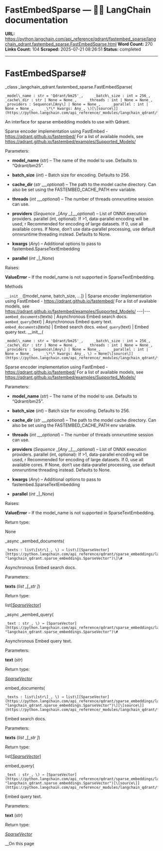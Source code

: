 # FastEmbedSparse — 🦜🔗 LangChain  documentation

**URL:** https://python.langchain.com/api_reference/qdrant/fastembed_sparse/langchain_qdrant.fastembed_sparse.FastEmbedSparse.html
**Word Count:** 270
**Links Count:** 104
**Scraped:** 2025-07-21 08:26:51
**Status:** completed

---

# FastEmbedSparse\#

_class _langchain\_qdrant.fastembed\_sparse.FastEmbedSparse\(

    _model\_name : str = 'Qdrant/bm25'_,     _batch\_size : int = 256_,     _cache\_dir : str | None = None_,     _threads : int | None = None_,     _providers : Sequence\[Any\] | None = None_,     _parallel : int | None = None_,     _\*\* kwargs: Any_, \)[\[source\]](https://python.langchain.com/api_reference/_modules/langchain_qdrant/fastembed_sparse.html#FastEmbedSparse)\#     

An interface for sparse embedding models to use with Qdrant.

Sparse encoder implementation using FastEmbed - <https://qdrant.github.io/fastembed/> For a list of available models, see <https://qdrant.github.io/fastembed/examples/Supported_Models/>

Parameters:     

  * **model\_name** \(_str_\) – The name of the model to use. Defaults to “Qdrant/bm25”.

  * **batch\_size** \(_int_\) – Batch size for encoding. Defaults to 256.

  * **cache\_dir** \(_str_ _,__optional_\) – The path to the model cache directory. Can also be set using the FASTEMBED\_CACHE\_PATH env variable.

  * **threads** \(_int_ _,__optional_\) – The number of threads onnxruntime session can use.

  * **providers** \(_Sequence_ _\[__Any_ _\]__,__optional_\) – List of ONNX execution providers. parallel \(int, optional\): If >1, data-parallel encoding will be used, r Recommended for encoding of large datasets. If 0, use all available cores. If None, don’t use data-parallel processing, use default onnxruntime threading instead. Defaults to None.

  * **kwargs** \(_Any_\) – Additional options to pass to fastembed.SparseTextEmbedding

  * **parallel** \(_int_ _|__None_\)

Raises:     

**ValueError** – If the model\_name is not supported in SparseTextEmbedding.

Methods

`__init__`\(\[model\_name, batch\_size, ...\]\) | Sparse encoder implementation using FastEmbed - <https://qdrant.github.io/fastembed/> For a list of available models, see <https://qdrant.github.io/fastembed/examples/Supported_Models/>   ---|---   `aembed_documents`\(texts\) | Asynchronous Embed search docs.   `aembed_query`\(text\) | Asynchronous Embed query text.   `embed_documents`\(texts\) | Embed search docs.   `embed_query`\(text\) | Embed query text.      \_\_init\_\_\(

    _model\_name : str = 'Qdrant/bm25'_,     _batch\_size : int = 256_,     _cache\_dir : str | None = None_,     _threads : int | None = None_,     _providers : Sequence\[Any\] | None = None_,     _parallel : int | None = None_,     _\*\* kwargs: Any_, \) → None[\[source\]](https://python.langchain.com/api_reference/_modules/langchain_qdrant/fastembed_sparse.html#FastEmbedSparse.__init__)\#     

Sparse encoder implementation using FastEmbed - <https://qdrant.github.io/fastembed/> For a list of available models, see <https://qdrant.github.io/fastembed/examples/Supported_Models/>

Parameters:     

  * **model\_name** \(_str_\) – The name of the model to use. Defaults to “Qdrant/bm25”.

  * **batch\_size** \(_int_\) – Batch size for encoding. Defaults to 256.

  * **cache\_dir** \(_str_ _,__optional_\) – The path to the model cache directory. Can also be set using the FASTEMBED\_CACHE\_PATH env variable.

  * **threads** \(_int_ _,__optional_\) – The number of threads onnxruntime session can use.

  * **providers** \(_Sequence_ _\[__Any_ _\]__,__optional_\) – List of ONNX execution providers. parallel \(int, optional\): If >1, data-parallel encoding will be used, r Recommended for encoding of large datasets. If 0, use all available cores. If None, don’t use data-parallel processing, use default onnxruntime threading instead. Defaults to None.

  * **kwargs** \(_Any_\) – Additional options to pass to fastembed.SparseTextEmbedding

  * **parallel** \(_int_ _|__None_\)

Raises:     

**ValueError** – If the model\_name is not supported in SparseTextEmbedding.

Return type:     

None

_async _aembed\_documents\(

    _texts : list\[str\]_, \) → list\[[SparseVector](https://python.langchain.com/api_reference/qdrant/sparse_embeddings/langchain_qdrant.sparse_embeddings.SparseVector.html#langchain_qdrant.sparse_embeddings.SparseVector "langchain_qdrant.sparse_embeddings.SparseVector")\]\#     

Asynchronous Embed search docs.

Parameters:     

**texts** \(_list_ _\[__str_ _\]_\)

Return type:     

list\[[_SparseVector_](https://python.langchain.com/api_reference/qdrant/sparse_embeddings/langchain_qdrant.sparse_embeddings.SparseVector.html#langchain_qdrant.sparse_embeddings.SparseVector "langchain_qdrant.sparse_embeddings.SparseVector")\]

_async _aembed\_query\(

    _text : str_, \) → [SparseVector](https://python.langchain.com/api_reference/qdrant/sparse_embeddings/langchain_qdrant.sparse_embeddings.SparseVector.html#langchain_qdrant.sparse_embeddings.SparseVector "langchain_qdrant.sparse_embeddings.SparseVector")\#     

Asynchronous Embed query text.

Parameters:     

**text** \(_str_\)

Return type:     

[_SparseVector_](https://python.langchain.com/api_reference/qdrant/sparse_embeddings/langchain_qdrant.sparse_embeddings.SparseVector.html#langchain_qdrant.sparse_embeddings.SparseVector "langchain_qdrant.sparse_embeddings.SparseVector")

embed\_documents\(

    _texts : list\[str\]_, \) → list\[[SparseVector](https://python.langchain.com/api_reference/qdrant/sparse_embeddings/langchain_qdrant.sparse_embeddings.SparseVector.html#langchain_qdrant.sparse_embeddings.SparseVector "langchain_qdrant.sparse_embeddings.SparseVector")\][\[source\]](https://python.langchain.com/api_reference/_modules/langchain_qdrant/fastembed_sparse.html#FastEmbedSparse.embed_documents)\#     

Embed search docs.

Parameters:     

**texts** \(_list_ _\[__str_ _\]_\)

Return type:     

list\[[_SparseVector_](https://python.langchain.com/api_reference/qdrant/sparse_embeddings/langchain_qdrant.sparse_embeddings.SparseVector.html#langchain_qdrant.sparse_embeddings.SparseVector "langchain_qdrant.sparse_embeddings.SparseVector")\]

embed\_query\(

    _text : str_, \) → [SparseVector](https://python.langchain.com/api_reference/qdrant/sparse_embeddings/langchain_qdrant.sparse_embeddings.SparseVector.html#langchain_qdrant.sparse_embeddings.SparseVector "langchain_qdrant.sparse_embeddings.SparseVector")[\[source\]](https://python.langchain.com/api_reference/_modules/langchain_qdrant/fastembed_sparse.html#FastEmbedSparse.embed_query)\#     

Embed query text.

Parameters:     

**text** \(_str_\)

Return type:     

[_SparseVector_](https://python.langchain.com/api_reference/qdrant/sparse_embeddings/langchain_qdrant.sparse_embeddings.SparseVector.html#langchain_qdrant.sparse_embeddings.SparseVector "langchain_qdrant.sparse_embeddings.SparseVector")

__On this page
